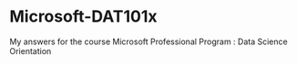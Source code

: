 # Microsoft-DAT101x

My answers for the course Microsoft Professional Program : Data Science Orientation
